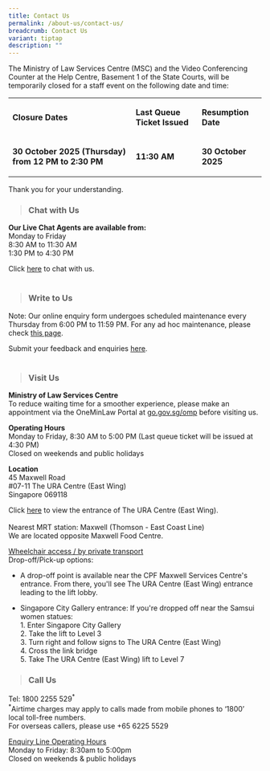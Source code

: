 ```yaml
---
title: Contact Us
permalink: /about-us/contact-us/
breadcrumb: Contact Us
variant: tiptap
description: ""
---
```

<p>The Ministry of Law Services Centre (MSC) and the Video Conferencing Counter
at the Help Centre, Basement 1 of the State Courts, will be temporarily
closed for a staff event on the following date and time:</p>
<table style="minWidth: 75px">
<colgroup>
<col>
<col>
<col>
</colgroup>
<tbody>
<tr>
<td rowspan="1" colspan="1">
<p><strong>Closure Dates</strong>
</p>
</td>
<td rowspan="1" colspan="1">
<p><strong>Last Queue Ticket Issued</strong>
</p>
</td>
<td rowspan="1" colspan="1">
<p><strong>Resumption Date</strong>
</p>
</td>
</tr>
<tr>
<td rowspan="1" colspan="1">
<p><strong>30 October 2025 (Thursday) from 12 PM to 2:30 PM&nbsp;</strong>
</p>
</td>
<td rowspan="1" colspan="1">
<p><strong>11:30 AM</strong>
</p>
</td>
<td rowspan="1" colspan="1">
<p><strong>30 October 2025</strong>
</p>
</td>
</tr>
</tbody>
</table>
<p>Thank you for your understanding.</p>
<p></p>
<blockquote>
<h3><strong>Chat with Us</strong></h3>
</blockquote>
<p><strong>Our Live Chat Agents are available from:</strong> 
<br>Monday to Friday
<br>8:30 AM to 11:30 AM
<br>1:30 PM to 4:30 PM</p>
<p>Click <a href="https://static.zdassets.com/web_widget/latest/liveChat.html?v=10#key=flexanswer1659.zendesk.com&amp;title=MinLaw%20Live%20Chat" rel="noopener noreferrer nofollow" target="_blank">here</a> to
chat with us.
<br>
<br>
</p>
<blockquote>
<h3><strong>Write to Us</strong></h3>
</blockquote>
<p>Note: Our online enquiry form undergoes scheduled maintenance every Thursday
from 6:00 PM to 11:59 PM. For any ad hoc maintenance, please check <a href="https://www.mlaw.gov.sg/e-services/" rel="noopener noreferrer nofollow" target="_blank">this page</a>.
<br>
</p>
<p>Submit your feedback and enquiries <a href="https://eservices.mlaw.gov.sg/enquiry/" rel="noopener noreferrer nofollow" target="_blank">here</a>.
<br>
<br>
</p>
<blockquote>
<h3><strong>Visit Us</strong></h3>
</blockquote>
<p><strong>Ministry of Law Services Centre</strong> 
<br>To reduce waiting time for a smoother experience, please make an appointment
via the OneMinLaw Portal at <a href="http://go.gov.sg/omp" rel="noopener noreferrer nofollow" target="_blank">go.gov.sg/omp</a> before visiting us.</p>
<p><strong>Operating Hours</strong>
<br>Monday to Friday, 8:30 AM to 5:00 PM (Last queue ticket will be issued
at 4:30 PM)
<br>Closed on weekends and public holidays</p>
<p><strong>Location</strong>
<br>45 Maxwell Road
<br>#07-11 The URA Centre (East Wing)
<br>Singapore 069118
<br>
</p>
<p>Click <a href="/files/ura%20east%20wing%20entrance.pdf" rel="noopener noreferrer nofollow" target="_blank">here</a> to
view the entrance of The URA Centre (East Wing).
<br>
<br>Nearest MRT station: Maxwell (Thomson - East Coast Line)
<br>We are located opposite Maxwell Food Centre.
<br>
</p>
<p><u>Wheelchair access / by private transport</u> 
<br>Drop-off/Pick-up options:</p>
<ul data-tight="true" class="tight">
<li>
<p>A drop-off point is available near the CPF Maxwell Services Centre's entrance.
From there, you'll see The URA Centre (East Wing) entrance leading to the
lift lobby.</p>
</li>
<li>
<p>Singapore City Gallery entrance: If you're dropped off near the Samsui
women statues:
<br>1. Enter Singapore City Gallery
<br>2. Take the lift to Level 3
<br>3. Turn right and follow signs to The URA Centre (East Wing)
<br>4. Cross the link bridge
<br>5. Take The URA Centre (East Wing) lift to Level 7</p>
<p></p>
</li>
</ul>
<blockquote>
<h3><strong>Call Us</strong></h3>
</blockquote>
<p>Tel: 1800 2255 529<sup>*</sup> 
<br><sup>*</sup>Airtime charges may apply to calls made from mobile phones
to ‘1800’ local toll-free numbers.
<br>For overseas callers, please use +65 6225 5529
<br>
</p>
<p><u>Enquiry Line Operating Hours</u> 
<br>Monday to Friday: 8:30am to 5:00pm
<br>Closed on weekends &amp; public holidays</p>